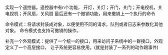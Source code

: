 实现一个遥控器。遥控器中有n个功能，
开灯，关灯；开门，关门；开电视机，关电视机；开风扇，关风扇
最后还有一个撤销功能，用来撤销上一个执行的命令

命令模式：将请求封装成对象，以便使用不同的请求，队列或者日志来参数化其他对象。
命令模式也支持可撤销的操作。

补充一个外观模式：提供了一个统一的接口，用来访问子系统中的一群接口，外观定义了一个高层接口，
让子系统更容易使用。(就是封装了一系列的动作跟事件)